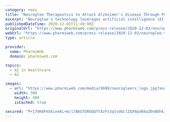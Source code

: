 ```yaml
---
category: news
title: "Neuroglee Therapeutics to Attack Alzheimer's Disease Through Personalized AI-Powered Digital Therapeutics"
excerpt: "Neuroglee's technology leverages artificial intelligence (AI), machine learning and novel ... will offer DTx that can be used with pharmacological therapy or as a standalone treatment, with a focus on slowing dementia-related cognitive decline."
publishedDateTime: 2020-12-03T11:49:00Z
originalUrl: "https://www.pharmiweb.com/press-release/2020-12-03/neuroglee-therapeutics-to-attack-alzheimers-disease-through-personalized-ai-powered-digital-therape"
webUrl: "https://www.pharmiweb.com/press-release/2020-12-03/neuroglee-therapeutics-to-attack-alzheimers-disease-through-personalized-ai-powered-digital-therape"
type: article

provider:
  name: PharmiWeb
  domain: pharmiweb.com

topics:
  - AI in Healthcare
  - AI

images:
  - url: "https://www.pharmiweb.com/media/9690/neurogleerx_logo.jpg?anchor=center&amp;mode=crop&amp;width=300&amp;height=300&amp;rnd=132514696030000000"
    width: 300
    height: 300
    isCached: true

secured: "P+I7OK0FkUkineKL+m/ilN6GTGRbQQTtAzFs3qtxdOclZQX9pUB4aZ0vBDhkJ4GH5K2fv8kDbg5kRJ6fo1y+0QR3wCUy5UvQfcx9zH7RB0OLSVhJof89eAES/SR9C4PC0vhht8gJxxmMhf5Bn3u/T6YzphCYcyMut6NxOrGPIOwDtADxYSKuSchTwTakxtIAz5O/pPusAbycLEuIKeXJAGK+n6Bl/RrN+R1T6h4fk3C4/tfmpCUBPjLYRRhGEMiKO2yNGO9Kp06HddKSlVb/vSy2eCgkTrnAyZeCZ2ToqXGcQN5EUTmVospEfg46ouQfmH9la/DadTE+vJ9/SWW0/bqaGvp0YYYZKq4UxjmErGU=;8l98huS6J1JHd0IxIh4EsQ=="
---
```


